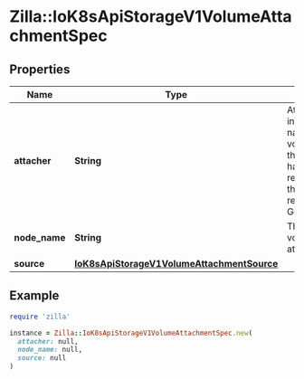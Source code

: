 # Zilla::IoK8sApiStorageV1VolumeAttachmentSpec

## Properties

| Name | Type | Description | Notes |
| ---- | ---- | ----------- | ----- |
| **attacher** | **String** | Attacher indicates the name of the volume driver that MUST handle this request. This is the name returned by GetPluginName(). |  |
| **node_name** | **String** | The node that the volume should be attached to. |  |
| **source** | [**IoK8sApiStorageV1VolumeAttachmentSource**](IoK8sApiStorageV1VolumeAttachmentSource.md) |  |  |

## Example

```ruby
require 'zilla'

instance = Zilla::IoK8sApiStorageV1VolumeAttachmentSpec.new(
  attacher: null,
  node_name: null,
  source: null
)
```


